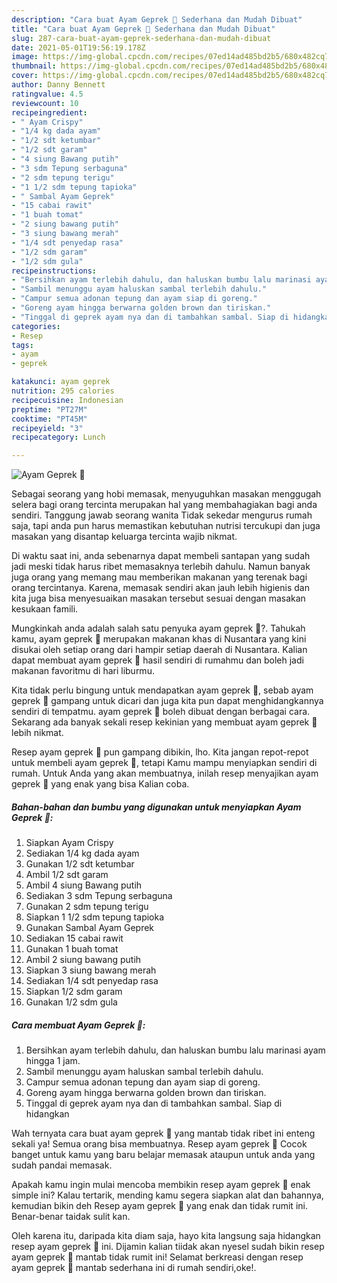 ```yaml
---
description: "Cara buat Ayam Geprek 🍗 Sederhana dan Mudah Dibuat"
title: "Cara buat Ayam Geprek 🍗 Sederhana dan Mudah Dibuat"
slug: 287-cara-buat-ayam-geprek-sederhana-dan-mudah-dibuat
date: 2021-05-01T19:56:19.178Z
image: https://img-global.cpcdn.com/recipes/07ed14ad485bd2b5/680x482cq70/ayam-geprek-🍗-foto-resep-utama.jpg
thumbnail: https://img-global.cpcdn.com/recipes/07ed14ad485bd2b5/680x482cq70/ayam-geprek-🍗-foto-resep-utama.jpg
cover: https://img-global.cpcdn.com/recipes/07ed14ad485bd2b5/680x482cq70/ayam-geprek-🍗-foto-resep-utama.jpg
author: Danny Bennett
ratingvalue: 4.5
reviewcount: 10
recipeingredient:
- " Ayam Crispy"
- "1/4 kg dada ayam"
- "1/2 sdt ketumbar"
- "1/2 sdt garam"
- "4 siung Bawang putih"
- "3 sdm Tepung serbaguna"
- "2 sdm tepung terigu"
- "1 1/2 sdm tepung tapioka"
- " Sambal Ayam Geprek"
- "15 cabai rawit"
- "1 buah tomat"
- "2 siung bawang putih"
- "3 siung bawang merah"
- "1/4 sdt penyedap rasa"
- "1/2 sdm garam"
- "1/2 sdm gula"
recipeinstructions:
- "Bersihkan ayam terlebih dahulu, dan haluskan bumbu lalu marinasi ayam hingga 1 jam."
- "Sambil menunggu ayam haluskan sambal terlebih dahulu."
- "Campur semua adonan tepung dan ayam siap di goreng."
- "Goreng ayam hingga berwarna golden brown dan tiriskan."
- "Tinggal di geprek ayam nya dan di tambahkan sambal. Siap di hidangkan"
categories:
- Resep
tags:
- ayam
- geprek

katakunci: ayam geprek 
nutrition: 295 calories
recipecuisine: Indonesian
preptime: "PT27M"
cooktime: "PT45M"
recipeyield: "3"
recipecategory: Lunch

---
```



![Ayam Geprek 🍗](https://img-global.cpcdn.com/recipes/07ed14ad485bd2b5/680x482cq70/ayam-geprek-🍗-foto-resep-utama.jpg)

Sebagai seorang yang hobi memasak, menyuguhkan masakan menggugah selera bagi orang tercinta merupakan hal yang membahagiakan bagi anda sendiri. Tanggung jawab seorang  wanita Tidak sekedar mengurus rumah saja, tapi anda pun harus memastikan kebutuhan nutrisi tercukupi dan juga masakan yang disantap keluarga tercinta wajib nikmat.

Di waktu  saat ini, anda sebenarnya dapat membeli santapan yang sudah jadi meski tidak harus ribet memasaknya terlebih dahulu. Namun banyak juga orang yang memang mau memberikan makanan yang terenak bagi orang tercintanya. Karena, memasak sendiri akan jauh lebih higienis dan kita juga bisa menyesuaikan masakan tersebut sesuai dengan masakan kesukaan famili. 



Mungkinkah anda adalah salah satu penyuka ayam geprek 🍗?. Tahukah kamu, ayam geprek 🍗 merupakan makanan khas di Nusantara yang kini disukai oleh setiap orang dari hampir setiap daerah di Nusantara. Kalian dapat membuat ayam geprek 🍗 hasil sendiri di rumahmu dan boleh jadi makanan favoritmu di hari liburmu.

Kita tidak perlu bingung untuk mendapatkan ayam geprek 🍗, sebab ayam geprek 🍗 gampang untuk dicari dan juga kita pun dapat menghidangkannya sendiri di tempatmu. ayam geprek 🍗 boleh dibuat dengan berbagai cara. Sekarang ada banyak sekali resep kekinian yang membuat ayam geprek 🍗 lebih nikmat.

Resep ayam geprek 🍗 pun gampang dibikin, lho. Kita jangan repot-repot untuk membeli ayam geprek 🍗, tetapi Kamu mampu menyiapkan sendiri di rumah. Untuk Anda yang akan membuatnya, inilah resep menyajikan ayam geprek 🍗 yang enak yang bisa Kalian coba.

<!--inarticleads1-->

##### Bahan-bahan dan bumbu yang digunakan untuk menyiapkan Ayam Geprek 🍗:

1. Siapkan  Ayam Crispy
1. Sediakan 1/4 kg dada ayam
1. Gunakan 1/2 sdt ketumbar
1. Ambil 1/2 sdt garam
1. Ambil 4 siung Bawang putih
1. Sediakan 3 sdm Tepung serbaguna
1. Gunakan 2 sdm tepung terigu
1. Siapkan 1 1/2 sdm tepung tapioka
1. Gunakan  Sambal Ayam Geprek
1. Sediakan 15 cabai rawit
1. Gunakan 1 buah tomat
1. Ambil 2 siung bawang putih
1. Siapkan 3 siung bawang merah
1. Sediakan 1/4 sdt penyedap rasa
1. Siapkan 1/2 sdm garam
1. Gunakan 1/2 sdm gula




<!--inarticleads2-->

##### Cara membuat Ayam Geprek 🍗:

1. Bersihkan ayam terlebih dahulu, dan haluskan bumbu lalu marinasi ayam hingga 1 jam.
1. Sambil menunggu ayam haluskan sambal terlebih dahulu.
1. Campur semua adonan tepung dan ayam siap di goreng.
1. Goreng ayam hingga berwarna golden brown dan tiriskan.
1. Tinggal di geprek ayam nya dan di tambahkan sambal. Siap di hidangkan




Wah ternyata cara buat ayam geprek 🍗 yang mantab tidak ribet ini enteng sekali ya! Semua orang bisa membuatnya. Resep ayam geprek 🍗 Cocok banget untuk kamu yang baru belajar memasak ataupun untuk anda yang sudah pandai memasak.

Apakah kamu ingin mulai mencoba membikin resep ayam geprek 🍗 enak simple ini? Kalau tertarik, mending kamu segera siapkan alat dan bahannya, kemudian bikin deh Resep ayam geprek 🍗 yang enak dan tidak rumit ini. Benar-benar taidak sulit kan. 

Oleh karena itu, daripada kita diam saja, hayo kita langsung saja hidangkan resep ayam geprek 🍗 ini. Dijamin kalian tiidak akan nyesel sudah bikin resep ayam geprek 🍗 mantab tidak rumit ini! Selamat berkreasi dengan resep ayam geprek 🍗 mantab sederhana ini di rumah sendiri,oke!.

